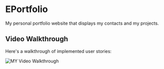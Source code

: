 # EPortfolio

My personal portfolio website that displays my contacts and my projects.

## Video Walkthrough

Here's a walkthrough of implemented user stories:

<img src='http://g.recordit.co/cyhcrG3d3H.gif' title='Video Walkthrough' width='' alt='MY Video Walkthrough' />


